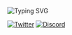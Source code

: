 ![Typing SVG](https://readme-typing-svg.demolab.com?font=Fira+Code&size=13&pause=1000&width=450&height=65&lines=Hello%2C+nice+to+see+you+here!;I'm+Dani+B%2C+student+of+microcomputer+systems+and+networks;I+work+for+Nude+Project+and+other+entities)

[![Twitter](https://img.shields.io/badge/Twitter-1DA1F2?style=for-the-badge&logo=twitter&logoColor=white)](https://twitter.com/danibaldomir_)
[![Discord](https://img.shields.io/badge/Discord-7289DA?style=for-the-badge&logo=discord&logoColor=black)](https://discord.com/users/627150888653553665)
